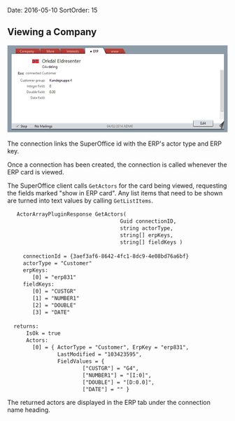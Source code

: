 Date: 2016-05-10
SortOrder: 15

Viewing a Company
-----------------

![](viewing.png)

The connection links the SuperOffice id with the ERP's actor type and ERP key.

Once a connection has been created, the connection is called whenever the ERP card is viewed.

The SuperOffice client calls `GetActors` for the card being viewed, requesting the fields marked "show in ERP card". Any list items that need to be shown are turned into text values by calling `GetListItems`.

```
   ActorArrayPluginResponse GetActors(
                                    Guid connectionID, 
                                    string actorType, 
                                    string[] erpKeys, 
                                    string[] fieldKeys )

     connectionId = {3aef3af6-8642-4fc1-8dc9-4e08bd76a6bf}
     actorType = "Customer"
     erpKeys:
        [0] = "erp831"
     fieldKeys:
        [0] = "CUSTGR"
        [1] = "NUMBER1"
        [2] = "DOUBLE"
        [3] = "DATE"

  returns:
      IsOk = true
      Actors:
        [0] = { ActorType = "Customer", ErpKey = "erp831",
                LastModified = "103423595", 
                FieldValues = { 
                        ["CUSTGR"] = "G4",
                        ["NUMBER1"] = "[I:0]",
                        ["DOUBLE"] = "[D:0.0]",
                        ["DATE"] = "" }
```

The returned actors are displayed in the ERP tab under the connection name heading.

